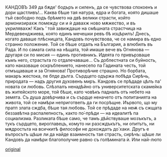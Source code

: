 ﻿КАНДОВЪ
349
да бѫде' бодъръ и силенъ, да се чувствова спокоенъ и дори щастливъ!... Каква бѣше тая натура, едра и богата, която дишаше тъй свободно подъ брѣмето на двѣ велики страсти, който армонизирахж помежду си и ѝ давахж ново мѫжество, и въ укрилявахж!
Какъ ’ той завиждаше на смѣшната страстчица на Мердевенджиева, която единъ мечешки ревъ бѣ изцѣрилъ!
Днесъ, когато даваше плѣсницата, Кандовъ почувствова, че се намира въ едно странно положение. Той се бѣше отдалъ на България, а влюбилъ въ Рада. И по самата сила на нѣщата, той имаше вече въ Огнянова — другаря си по мисия — единъ противникъ. Идеята го привързваше къмъ него, страстьта го отдалечаваше...
Съ доблестната си буйность, като наказваше оскръблението, нанесепо па Гадината честь, той отмъщаваше и за Огнянова!
Противорѣчие страшно.
Но борбата, макаръ жестока, пе бпде дълга.
Сърдцето одържа побѣда
Сирѣчь, природата — надъ другия духовенъ миръ. Кандовъ се прѣдаде цѣлъ па' новата си любовь.
Слѣзпалъ ненадѣйно отъ университетската скамейка въ житейското море, той бѣше, като човѣкъ падналъ отъ небето на земята. Съ душа довѣрчива и съ сърдце неначето отъ попитанията на живота, той се намѣри неприготвепъ да ги посрѣщне. Иървото, що му пратп злата сждба, бѣше тая любовь. Той се прѣдаде на неѭ съ сжщата беззавѣтна распалепность, както по́-прѣди — на идеалитѣ па социализма. Разликата бѣше само, че тамъ дѣйствуваше мозъкътъ, а тукъ сърдцето, вироглавецъ, комуто ни разсждъкътъ, ни опитътъ, ни мѫдростьта на всичкитѣ философи не дохождатъ до́ хаки.
Другъ е въпросътъ щѣше ли да найде взаимность тая страсть, сирѣчъ: щѣше ли Кандовъ да намѣри благополучие равно съ голѣмината ѝ. Или най-люто

[original](images/390.jpg)